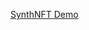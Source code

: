 
[SynthNFT Demo](https://colab.research.google.com/drive/1l2xw32qLYygh5Qh3hOH7Jz1mGy06wCvf?authuser=1#scrollTo=sfHttJ84NLmv)

